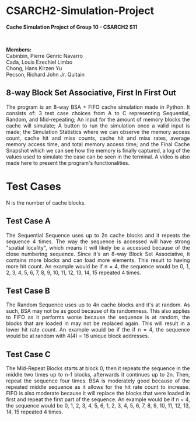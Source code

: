 # CSARCH2-Simulation-Project
**Cache Simulation Project of Group 10 - CSARCH2 S11**

<br>

**Members:** <br>
Cabinbin, Pierre Genric Navarro <br>
Cada, Louis Ezechiel Limbo <br>
Chong, Hans Kirzen Yu <br>
Pecson, Richard John Jr. Quitain <br>


## 8-way Block Set Associative, First In First Out
<div align="justify"> The program is an 8-way BSA + FIFO cache simulation made in Python. It consists of: 3 test case choices from A to C representing Sequential, Random, and Mid-repeating; An input for the amount of memory blocks the cache will simulate; A button to run the simulation once a valid input is made; the Simulation Statistics where we can observe the memory access count, cache hit and miss counts, cache hit and miss rates, average memory access time, and total memory access time; and the Final Cache Snapshot which we can see how the memory is finally captured, a log of the values used to simulate the case can be seen in the terminal. A video is also made here to present the program's functionalities. </div>

# Test Cases
N is the number of cache blocks.

## Test Case A
<div align="justify">The Sequential Sequence uses up to 2n cache blocks and it repeats the sequence 4 times. The way the sequence is accessed will have strong "spatial locality", which means it will likely be a accessed because of the close numbering sequence. Since it's an 8-way Block Set Associative, it contains more blocks and can load more elements. This result to having more hit count. An example would be if n = 4, the sequence would be 0, 1, 2, 3, 4, 5, 6, 7, 8, 9, 10, 11, 12, 13, 14, 15 repeated 4 times.</div>

## Test Case B
<div align="justify">The Random Sequence uses up to 4n cache blocks and it's at random. As such, BSA may not be as good because of its randomness. This also applies to FIFO as it performs worse because the sequence is at random, the blocks that are loaded in may not be replaced again. This will result in a lower hit rate count. An example would be if the if n = 4, the sequence would be at random with 4(4) = 16 unique block addresses.</div>

## Test Case C
<div align="justify">The Mid-Repeat Blocks starts at block 0, then it repeats the sequence in the middle two times up to n-1 blocks, afterwards it continues up to 2n. Then, repeat the sequence four times. BSA is moderately good because of the repeated middle sequence as it allows for the hit rate count to increase. FIFO is also moderate because it will replace the blocks that were loaded in first and repeat the first part of the sequence. An example would be if n = 4, the sequence would be 0, 1, 2, 3, 4, 5, 6, 1, 2, 3, 4, 5, 6, 7, 8, 9, 10, 11, 12, 13, 14, 15 repeated 4 times.</div>
